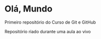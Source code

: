 # Olá, Mundo
 Primeiro repositório do Curso de Git e GitHub

 Repositório riado durante uma aula ao vivo